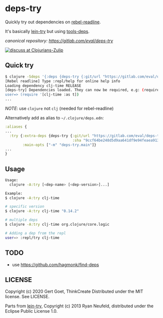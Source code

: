 # deps-try

Quickly try out dependencies on [rebel-readline](https://github.com/bhauman/rebel-readline#rebel-readline).

It's basically [lein-try](https://github.com/avescodes/lein-try) but using [tools-deps](https://clojure.org/guides/getting_started#_clojure_installer_and_cli_tools).

*canonical repository: https://gitlab.com/eval/deps-try*

[![discuss at Clojurians-Zulip](https://img.shields.io/badge/clojurians%20zulip-clojure-brightgreen.svg)](https://clojurians.zulipchat.com/#narrow/stream/151168-clojure)

## Quick try


```bash
$ clojure -Sdeps '{:deps {deps-try {:git/url "https://gitlab.com/eval/deps-try" :sha "9ccf64be248d5d9aa641df9e94feaea913bc0687"}}}' -m deps-try.main clj-time
[Rebel readline] Type :repl/help for online help info
Loading dependency clj-time RELEASE
[deps-try] Dependencies loaded. They can now be required, e.g: (require '[some-lib.core :as sl])
user=> (require '[clj-time :as t])
...
```

*NOTE*: use `clojure` not `clj` (needed for rebel-readline)

Alternatively add as alias to `~/.clojure/deps.edn`:

```clojure
:aliases {
...
  :try {:extra-deps {deps-try {:git/url "https://gitlab.com/eval/deps-try"
                               :sha "9ccf64be248d5d9aa641df9e94feaea913bc0687"}}
        :main-opts ["-m" "deps-try.main"]}
...
}
```

## Usage

```bash
Usage:
  clojure -A:try [<dep-name> [<dep-version>]...]

Example:
$ clojure -A:try clj-time

# specific version
$ clojure -A:try clj-time "0.14.2"

# multiple deps
$ clojure -A:try clj-time org.clojure/core.logic

# Adding a dep from the repl
user=> :repl/try clj-time
```

## TODO

- use https://github.com/hagmonk/find-deps

## LICENSE

Copyright (c) 2020 Gert Goet, ThinkCreate
Distributed under the MIT license. See LICENSE.

Parts from [lein-try](https://github.com/avescodes/lein-try), Copyright (c) 2013 Ryan Neufeld, distributed under the Eclipse Public License 1.0.
